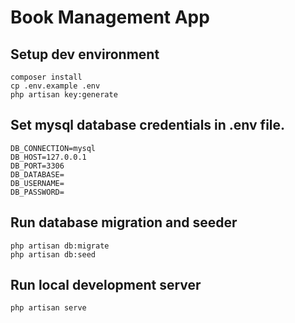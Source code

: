 # Book Management App

## Setup dev environment

```
composer install
cp .env.example .env
php artisan key:generate
```

## Set mysql database credentials in .env file.
```
DB_CONNECTION=mysql
DB_HOST=127.0.0.1
DB_PORT=3306
DB_DATABASE=
DB_USERNAME=
DB_PASSWORD=
```

## Run database migration and seeder
```
php artisan db:migrate
php artisan db:seed
```

## Run local development server
```
php artisan serve
```
